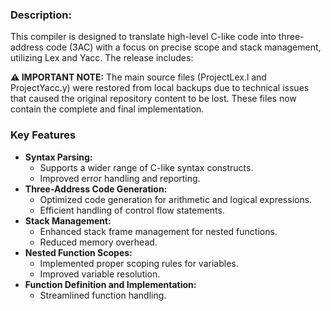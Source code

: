 ### Description:
 This compiler is designed to translate high-level C-like code into three-address code (3AC) with a focus on precise scope and stack management, utilizing Lex and Yacc. The release includes:

**⚠️ IMPORTANT NOTE:** The main source files (ProjectLex.l and ProjectYacc.y) were restored from local backups due to technical issues that caused the original repository content to be lost. These files now contain the complete and final implementation.

### Key Features
* **Syntax Parsing:**
  * Supports a wider range of C-like syntax constructs.
  * Improved error handling and reporting.
* **Three-Address Code Generation:**
  * Optimized code generation for arithmetic and logical expressions.
  * Efficient handling of control flow statements.
* **Stack Management:**
  * Enhanced stack frame management for nested functions.
  * Reduced memory overhead.
* **Nested Function Scopes:**
  * Implemented proper scoping rules for variables.
  * Improved variable resolution.
* **Function Definition and Implementation:**
  * Streamlined function handling.
